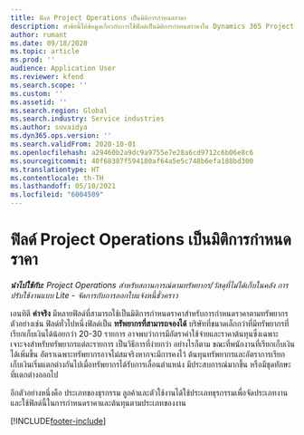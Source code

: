 ```yaml
---
title: ฟิลด์ Project Operations เป็นมิติการกำหนดราคา
description: หัวข้อนี้ให้ข้อมูลเกี่ยวกับการใช้ฟิลด์เป็นมิติการกำหนดราคาใน Dynamics 365 Project Operations
author: rumant
ms.date: 09/18/2020
ms.topic: article
ms.prod: ''
audience: Application User
ms.reviewer: kfend
ms.search.scope: ''
ms.custom: ''
ms.assetid: ''
ms.search.region: Global
ms.search.industry: Service industries
ms.author: suvaidya
ms.dyn365.ops.version: ''
ms.search.validFrom: 2020-10-01
ms.openlocfilehash: a29460b2a9dc9a9755e7e28a6cd9712c6b06e8c6
ms.sourcegitcommit: 40f68387f594180af64a5e5c748b6efa188bd300
ms.translationtype: HT
ms.contentlocale: th-TH
ms.lasthandoff: 05/10/2021
ms.locfileid: "6004509"
---
```

# <a name="project-operations-fields-as-pricing-dimensions"></a>ฟิลด์ Project Operations เป็นมิติการกำหนดราคา

_**นำไปใช้กับ:** Project Operations สำหรับสถานการณ์ตามทรัพยากร/วัสดุที่ไม่ได้เก็บในคลัง การปรับใช้งานแบบ Lite - จัดการกับการออกใบแจ้งหนี้ชั่วคราว_

เอนทิตี **ค่าจริง** มีหลายฟิลด์ที่สามารถใช้เป็นมิติการกำหนดราคาสำหรับการกำหนดราคาตามทรัพยากร ตัวอย่างเช่น ฟิลด์ทั่วไปหนึ่งฟิลด์เป็น **ทรัพยากรที่สามารถจองได้** บริษัทที่ขนาดเล็กกว่าที่มีทรัพยากรที่เรียกเก็บเงินได้น้อยกว่า 20-30 รายการ อาจพบว่าการมีอัตราค่าใช้จ่ายและราคาต้นทุนซึ่งเฉพาะเจาะจงสำหรับทรัพยากรแต่ละรายการ เป็นวิธีการที่ง่ายกว่า อย่างไรก็ตาม ขณะที่พนักงานที่เรียกเก็บเงินได้เพิ่มขึ้น อัตราเฉพาะทรัพยากรอาจไม่สมจริงหากจะมีการคงไว้ ต้นทุนทรัพยากรและอัตราการเรียกเก็บเงินเริ่มแตกต่างกันไปเมื่อทรัพยากรได้รับการเลื่อนตำแหน่ง มีประสบการณ์มากขึ้น หรือมีชุดทักษะที่แตกต่างออกไป 

อีกตัวอย่างหนึ่งคือ ประเภทของธุรกรรม ลูกค้าและตัวใช้งานได้ใช้ประเภทธุรกรรมเพื่อจัดประเภทงาน และใช้ฟิลด์นี้ในการกำหนดราคาและต้นทุนตามประเภทของงาน


[!INCLUDE[footer-include](../includes/footer-banner.md)]